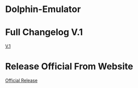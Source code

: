# Dolphin-Emulator

# Full Changelog V.1
[V.1](https://github.com/XForYouX/Dolphin-Emulator/releases/tag/V.1)

# Release Official From Website
[Official Release](https://dolphin-emu.org/download/)

